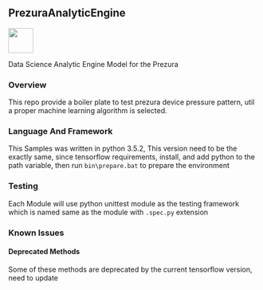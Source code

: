 ## PrezuraAnalyticEngine ##

<img src="docAssets/prezura_logo.png" height="50px" width="50px">

Data Science Analytic Engine Model for the Prezura

### Overview ###

This repo provide a boiler plate to test prezura device
pressure pattern, util a proper machine learning algorithm 
is selected.

### Language And Framework ###

This Samples was written in python 3.5.2, This version need to be
the exactly same, since tensorflow requirements, install, and add
python to the path variable, then run `bin\prepare.bat` to prepare
the environment

### Testing ###

Each Module will use python unittest module as the testing 
framework which is named same as the module with `.spec.py`
extension

### Known Issues ###

#### Deprecated Methods ###

Some of these methods are deprecated by the current tensorflow version,
need to update
